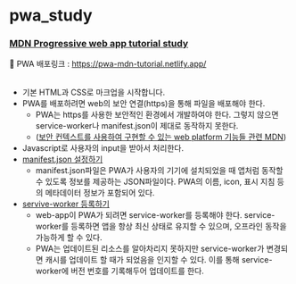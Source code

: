 # pwa_study
### [MDN Progressive web app tutorial study](https://developer.mozilla.org/en-US/docs/Web/Progressive_web_apps) 
📲 PWA 배포링크 : https://pwa-mdn-tutorial.netlify.app/<br>
<br>
- 기본 HTML과 CSS로 마크업을 시작합니다.
- PWA를 배포하려면 web의 보안 연결(https)을 통해 파일을 배포해야 한다. <br>
  - PWA는 https를 사용한 보안적인 환경에서 개발하여야 한다. 그렇지 않으면 service-worker나 manifest.json이 제대로 동작하지 못한다.
  - ([보안 컨텍스트를 사용하여 구현할 수 있는 web platform 기능들 관련 MDN](https://developer.mozilla.org/en-US/docs/Web/Security/Secure_Contexts/features_restricted_to_secure_contexts))<br>
- Javascript로 사용자의 input을 받아서 처리한다.
- [manifest.json 설정하기](https://developer.mozilla.org/en-US/docs/Web/Progressive_web_apps/Tutorials/CycleTracker/Manifest_file)
  - manifest.json파일은 PWA가 사용자의 기기에 설치되었을 때 앱처럼 동작할 수 있도록 정보를 제공하는 JSON파일이다. PWA의 이름, icon, 표시 지침 등의 메타데이터 정보가 포함되어 있다. 
- [servive-worker 등록하기](https://developer.mozilla.org/en-US/docs/Web/Progressive_web_apps/Tutorials/CycleTracker/Service_workers)
  - web-app이 PWA가 되려면 service-worker를 등록해야 한다. service-worker를 등록하면 앱을 항상 최신 상태로 유지할 수 있으며, 오프라인 동작을 가능하게 할 수 있다. 
  - PWA는 업데이트된 리소스를 알아차리지 못하지만 service-worker가 변경되면 캐시를 업데이트 할 때가 되었음을 인지할 수 있다. 이를 통해 service-worker에 버전 번호를 기록해두어 업데이트를 한다. 